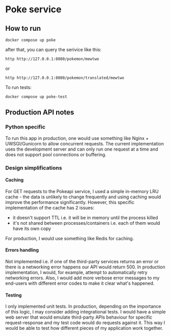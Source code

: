 # Poke service

## How to run

```shell
docker compose up poke
```

after that, you can query the serivice like this:

```shell
http http://127.0.0.1:8080/pokemon/mewtwo
```

or 

```shell
http http://127.0.0.1:8080/pokemon/translated/mewtwo
```

To run tests:

```shell
docker compose up poke-test
```


## Production API notes

### Python specific

To run this app in production, one would use something like Nginx + UWSGI/Gunicorn to allow concurrent requests. The current implementation uses the development server and can only run one request at a time and does not support pool connections or buffering.

### Design simplifications

#### Caching

For GET requests to the Pokeapi service, I used a simple in-memory LRU cache - the data is unlikely to change frequently and using caching would improve the performance significantly. However, this specific implementation of the cache has 2 issues:

* it doesn't support TTL i.e. it will be in memory until the process killed
* it's not shared between processes/containers i.e. each of them would have its own copy

For production, I would use something like Redis for caching.

#### Errors handling

Not implemented i.e. if one of the third-party services returns an error or there is a networking error happens our API would return 500. In production implementation, I would, for example, attempt to automatically retry networking errors. Also, I would add more verbose error messages to my end-users with different error codes to make it clear what's happened.

#### Testing

I only implemented unit tests. In production, depending on the importance of this logic, I may consider adding integrational tests. I would have a simple web server that would emulate third-party APIs behaviour for specific request-response and my test code would do requests against it. This way I would be able to test how different pieces of my application work together.
